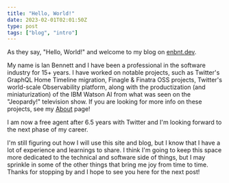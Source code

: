 ```yaml
---
title: "Hello, World!"
date: 2023-02-01T02:01:50Z
type: post
tags: ["blog", "intro"]
---
```


As they say, "Hello, World!" and welcome to my blog on [enbnt.dev](/).

My name is Ian Bennett and I have been a professional in the software industry for 15+ 
years. I have worked on notable projects, such as Twitter's GraphQL Home Timeline 
migration, Finagle & Finatra OSS projects, Twitter's world-scale Observability platform, along
with the productization (and miniaturization) of the IBM Watson AI from what was seen on
the "Jeopardy!" television show. If you are looking for more info on these projects, 
see my [About](/about) page!

I am now a free agent after 6.5 years with Twitter and I'm looking forward to the next phase of my career.

I'm still figuring out how I will use this site and blog, but I know that
I have a lot of experience and learnings to share. I think I'm going to keep this space more dedicated
to the technical and software side of things, but I may sprinkle in some of the other
things that bring me joy from time to time. Thanks for stopping by and I hope to see you
here for the next post!